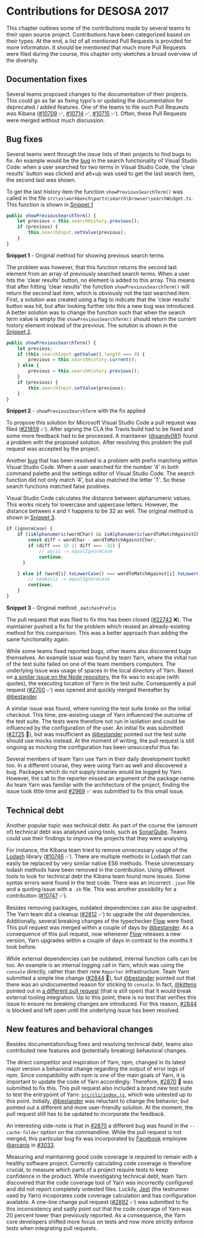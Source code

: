 # Contributions for DESOSA 2017

This chapter outlines some of the contributions made by several teams to their open source project. Contributions have been categorized based on their types. At the end, a list of all mentioned Pull Requests is provided for more information. It should be mentioned that much more Pull Requests were filed during the course, this chapter only sketches a broad overview of the diversity.

## Documentation fixes

Several teams proposed changes to the documentation of their projects. This could go as far as fixing typo's or updating the documentation for deprecated / added features.
One of the teams to file such Pull Requests was Kibana ([#10709][KI10709] :white_check_mark:, [#10714][KI10714] :white_check_mark:, [#10715][KI10715] :white_check_mark:). Often, these Pull Requests were merged without much discussion.

[KI10709]: https://github.com/elastic/kibana/pull/10709
[KI10714]: https://github.com/elastic/kibana/pull/10714
[KI10715]: https://github.com/elastic/kibana/pull/10715

## Bug fixes

Several teams went through the issue lists of their projects to find bugs to fix.
An example would be the [bug][VSbug] in the search functionality of Visual Studio Code:
when a user searched for two terms in Visual Studio Code, the 'clear results' button was clicked  and alt+up was used to get the last search item, the second last was shown.

To get the last history item the function `showPreviousSearchTerm()` was called in the file `src\vs\workbench\parts\search\browser\searchWidget.ts`. This function is shown in [Snippet 1](#snippet-1)

<div id="snippet-1"></div>

```typescript
public showPreviousSearchTerm() {
	let previous = this.searchHistory.previous();
	if (previous) {
		this.searchInput.setValue(previous);
	}
}
```
**Snippet 1** - Original method for showing previous search terms

 The problem was however, that this function returns the second last element from an array of previously searched search terms. When a user hits the 'clear results' button, no element is added to this array. This means that after hitting 'clear results' the function `showPreviousSearchTerm()` will return the second last item, which is obviously not the last searched item. First, a solution was created using a flag to indicate that the 'clear results' button was hit, but after looking further into this a new bug was introduced. A better solution was to change the function such that when the search term value is empty the `showPreviousSearchTerm()` should return the current history element instead of the previous. The solution is shown in the [Snippet 2](#snippet-2).

<div id="snippet-2"></div>

```typescript
public showPreviousSearchTerm() {
	let previous;
	if (this.searchInput.getValue().length === 0) {
		previous = this.searchHistory.current();
	} else {
		previous = this.searchHistory.previous();
	}
	if (previous) {
		this.searchInput.setValue(previous);
	}
}
```
**Snippet 2** - `showPreviousSearchTerm` with the fix applied

To propose this solution for Microsoft Visual Studio Code a pull request was filed ([#21859][VS21859] :white_check_mark:). After signing the CLA the Travis build had
to be fixed and some more feedback had to be processed. A maintainer ([@sandy081]) found a
problem with the proposed solution. After resolving this problem the pull request
was accepted by the project.

Another [bug][VSbug2] that has been resolved is a problem with prefix matching within Visual Studio Code. When a user searched for the number '4' in both command palette and the settings editor of Visual Studio Code. The search function did not only match '4', but also matched the letter 'T'. So these search functions matched false positives.

Visual Studio Code calculates the distance between alphanumeric values.
This works nicely for lowercase and uppercase letters.
However, the distance between `4` and `T` happens to be 32 as well.
The original method is shown in [Snippet 3](#snippet-3).

<div id="snippet-3"></div>

```typescript
if (ignoreCase) {
	if (isAlphanumeric(wordChar) && isAlphanumeric(wordToMatchAgainstChar)) {
		const diff = wordChar - wordToMatchAgainstChar;
		if (diff === 32 || diff === -32) {
			// ascii -> equalIgnoreCase
			continue;
	  }

	} else if (word[i].toLowerCase() === wordToMatchAgainst[i].toLowerCase()) {
		// nonAscii -> equalIgnoreCase
		continue;
	}
}
```
**Snippet 3** - Original method `_matchesPrefix`

The pull request that was filed to fix this has been closed ([#22743][VS22743] :x:).
The maintainer pushed a fix for the problem which reused an already-existing method for this comparison. This was a better approach than adding the same functionality again.

[VSbug]: https://github.com/Microsoft/vscode/issues/21600
[VSbug2]: https://github.com/Microsoft/vscode/issues/22401
[VS21859]: https://github.com/Microsoft/vscode/pull/21859
[VS22743]: https://github.com/Microsoft/vscode/pull/22743
[@sandy081]: https://github.com/sandy081

While some teams fixed reported bugs, other teams also discovered bugs themselves.
An example issue was found by team Yarn, where the initial run of the test suite failed on one of the team members computers.
The underlying issue was usage of spaces in the local directory of Yarn.
Based on [a similar issue on the Node repository][YarnNode], the fix was to escape (with quotes), the executing location of Yarn in the test suite.
Consequently a pull request ([#2700][Yarn2700] :white_check_mark:) was opened and quickly merged thereafter by [@bestander].

A similar issue was found, where running the test suite broke on the initial checkout.
This time, pre-existing usage of Yarn influenced the outcome of the test suite.
The tests were therefore not run in isolation and could be influenced by the configuration of the user.
An initial fix was submitted ([#2725][Yarn2725] :construction:), but was insufficient as [@bestander] pointed out the test suite should use mocks instead.
At the moment of writing, the pull request is still ongoing as mocking the configuration has been unsuccesful thus far.

Several members of team Yarn use Yarn in their daily development toolkit too.
In a different course, they were using Yarn as well and discovered a bug.
Packages which do not supply binaries would be logged by Yarn.
However, the call to the reporter missed an argument of the package name.
As team Yarn was familiar with the architecture of the project, finding the issue took little time and [#2969][Yarn2969] :white_check_mark: was submitted to fix this small issue.

[YarnNode]: https://github.com/nodejs/node/issues/6803
[Yarn2700]: https://github.com/yarnpkg/yarn/pull/2700
[Yarn2725]: https://github.com/yarnpkg/yarn/pull/2725
[Yarn2969]: https://github.com/yarnpkg/yarn/pull/2969
[@bestander]: https://github.com/bestander

## Technical debt

Another popular topic was technical debt. As part of the course the (amount of) technical debt was analysed using tools, such as [SonarQube]. Teams could use their findings to improve the projects that they were analysing.

For instance, the Kibana team tried to remove unnecessary usage of the [Lodash] library ([#10746][KI10746] :white_check_mark:). There are multiple methods in Lodash that can easily be replaced by very similar native ES6 methods. These unnecessary lodash methods have been removed in the contribution. Using different tools to look for technical debt the Kibana team found more issues. Some syntax errors were found in the test code. There was an incorrect `.json` file and a quoting issue with a `.sh` file. This was another possibility for a contribution ([#10747][KI10747] :white_check_mark:).

Besides removing packages, outdated dependencies can also be upgraded.
The Yarn team did a cleanup ([#2812][Yarn2812] :white_check_mark:) to upgrade the old dependencies.
Additionally, several breaking changes of the typechecker [Flow] were fixed.
This pull request was merged within a couple of days by [@bestander].
As a consequence of this pull request, now whenever [Flow] releases a new version, Yarn upgrades within a couple of days in contrast to the months it took before.

While external dependencies can be outdated, internal function calls can be too.
An example is an internal logging call in Yarn, which was using the `console` directly, rather than their new `Reporter` infrastructure.
Team Yarn submitted a simple line change ([#2844][Yarn2844] :construction:), but [@bestander] pointed out that there was an undocumented reason for sticking to `console`.
In fact, [@kittens] pointed out in [a different pull request][Yarn1980] (that is still open) that it would break external tooling integration.
Up to this point, there is no test that verifies this issue to ensure no breaking changes are introduced.
For this reason, [#2844][Yarn2844] is blocked and left open until the underlying issue has been resolved.

## New features and behavioral changes

Besides documentation/bug fixes and resolving technical debt, teams also contributed new features and (potentially breaking) behavioral changes.

The direct competitor and inspiration of Yarn, npm, changed in its latest major version a behavioral change regarding the output of error logs of npm.
Since compatibility with npm is one of the main goals of Yarn, it is important to update the code of Yarn accordingly.
Therefore, [#2870][Yarn2870] :construction: was submitted to fix this.
This pull request also included a brand new test suite to test the entrypoint of Yarn: [`src/cli/index.js`][Yarnindexjs], which was untested up to this point.
Initially, [@bestander] was reluctant to change the behavior, but pointed out a different and more user-friendly solution.
At the moment, the pull request still has to be updated to incorporate the feedback.

An interesting side-note is that in [#2870][Yarn2870] a different bug was found in the `--cache-folder` option on the commandline.
While the pull request is not merged, this particular bug fix was incorporated by [Facebook] employee [@arcanis] in [#3033][Yarn3033].

Measuring and maintaining good code coverage is required to remain with a healthy software project.
Correctly calculating code coverage is therefore crucial, to measure which parts of a project require tests to keep confidence in the product.
While investigating technical debt, team Yarn discovered that the code coverage tool of Yarn was incorrectly configured and did not report completely untested files.
Luckily, [Jest] (the testrunner used by Yarn) incoporates code coverage calculation and has configuration available.
A one-line change pull request ([#2892][Yarn2892] :white_check_mark:) was submitted to fix this inconsistency and sadly point out that the code coverage of Yarn was 20 percent lower than previously reported.
As a consequence, the Yarn core developers shifted more focus on tests and now more strictly enforce tests when integrating pull requests.

[KI10746]: https://github.com/elastic/kibana/pull/10746
[KI10747]: https://github.com/elastic/kibana/pull/10747
[Yarn2812]: https://github.com/yarnpkg/yarn/pull/2812
[Yarn2844]: https://github.com/yarnpkg/yarn/pull/2844
[Yarn1980]: https://github.com/yarnpkg/yarn/pull/1980#discussion_r89621763
[Yarn2870]: https://github.com/yarnpkg/yarn/pull/2870
[Yarn2892]: https://github.com/yarnpkg/yarn/pull/2892
[Yarn3033]: https://github.com/yarnpkg/yarn/pull/3033/files#diff-867becf4a9c2c6c6d4e7c1278750724eR372
[Yarnindexjs]: https://github.com/yarnpkg/yarn/blob/6d8dcec7e84d7271bc3acde2946cfcc5a93b530f/src/cli/commands/index.js
[SonarQube]: https://www.sonarqube.org/
[Lodash]: https://lodash.com
[Flow]: https://flow.org/
[Facebook]: https://facebook.com
[Jest]: https://facebook.github.io/jest/
[@kittens]: https://github.com/kittens
[@arcanis]: https://github.com/arcanis
